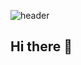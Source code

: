 ![header](https://capsule-render.vercel.app/api?type=waving&color=timeGradient&text=Welcome%20to%Duke's%20GitHub%20👋&animation=twinkling&fontSize=35&fontAlignY=40&fontAlign=70&height=250)

## Hi there 👋

<!--
**DUKE506/DUKE506** is a ✨ _special_ ✨ repository because its `README.md` (this file) appears on your GitHub profile.

Here are some ideas to get you started:

- 🔭 I’m currently working on ...
- 🌱 I’m currently learning ...
- 👯 I’m looking to collaborate on ...
- 🤔 I’m looking for help with ...
- 💬 Ask me about ...
- 📫 How to reach me: ...
- 😄 Pronouns: ...
- ⚡ Fun fact: ...
-->
